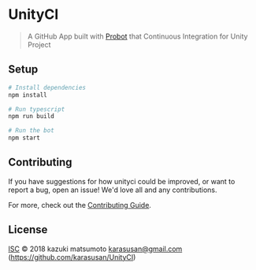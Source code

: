 # UnityCI

> A GitHub App built with [Probot](https://probot.github.io) that Continuous Integration for Unity Project

## Setup

```sh
# Install dependencies
npm install

# Run typescript
npm run build

# Run the bot
npm start
```

## Contributing

If you have suggestions for how unityci could be improved, or want to report a bug, open an issue! We'd love all and any contributions.

For more, check out the [Contributing Guide](CONTRIBUTING.md).

## License

[ISC](LICENSE) © 2018 kazuki matsumoto <karasusan@gmail.com> (https://github.com/karasusan/UnityCI)
